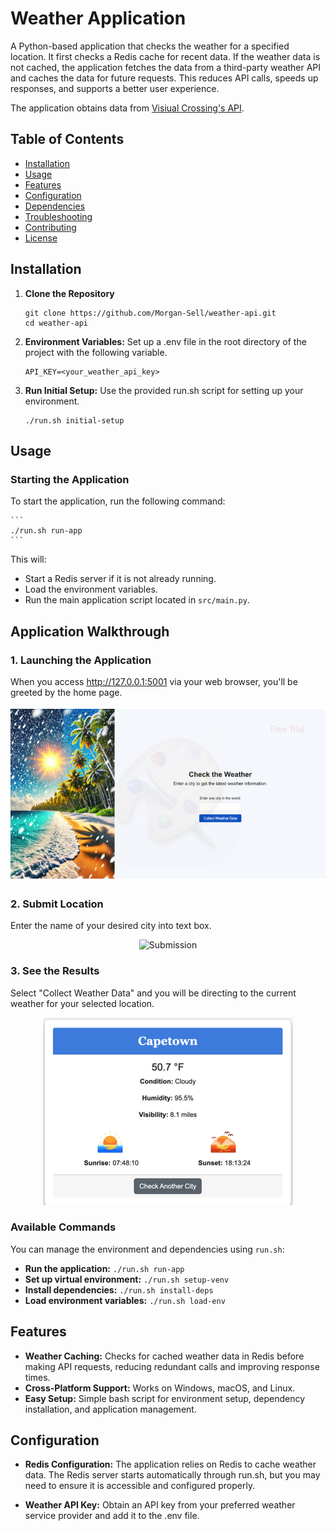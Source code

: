 # Weather Application

A Python-based application that checks the weather for a specified location. It first checks a Redis cache for recent data. If the weather data is not cached, the application fetches the data from a third-party weather API and caches the data for future requests. This reduces API calls, speeds up responses, and supports a better user experience.

The application obtains data from [Visiual Crossing's API](https://www.visualcrossing.com/weather-api).

## Table of Contents

- [Installation](#installation)
- [Usage](#usage)
- [Features](#features)
- [Configuration](#configuration)
- [Dependencies](#dependencies)
- [Troubleshooting](#troubleshooting)
- [Contributing](#contributing)
- [License](#license)

## Installation

1. **Clone the Repository**
   
   ```
   git clone https://github.com/Morgan-Sell/weather-api.git
   cd weather-api
   ```

2. **Environment Variables:** Set up a .env file in the root directory of the project with the following variable.
    
    ```
    API_KEY=<your_weather_api_key>

    ```

3. **Run Initial Setup:** Use the provided run.sh script for setting up your environment.

    ```
    ./run.sh initial-setup
    ```

## Usage

### Starting the Application

To start the application, run the following command:

    ```
    ./run.sh run-app
    ```

This will:

- Start a Redis server if it is not already running.
- Load the environment variables.
- Run the main application script located in `src/main.py`.

## Application Walkthrough

### 1. Launching the Application
When you access http://127.0.0.1:5001 via your web browser, you'll be greeted by the home page.

<p align="center">
    <img src="./static/img/home.png" alt="Home Page">
</p>

### 2. Submit Location
Enter the name of your desired city into text box.

<p align="center">
    <img src="./static/img/sumbit.png" alt="Submission">
</p>

### 3. See the Results
Select "Collect Weather Data" and you will be directing to the current weather for your selected location.

<p align="center">
    <img src="./static/img/results.png" alt="Results">
</p>

### Available Commands

You can manage the environment and dependencies using `run.sh`:

- **Run the application:** `./run.sh run-app`
- **Set up virtual environment:** `./run.sh setup-venv`
- **Install dependencies:** `./run.sh install-deps`
- **Load environment variables:** `./run.sh load-env`

## Features
- **Weather Caching:** Checks for cached weather data in Redis before making API requests, reducing redundant calls and improving response times.
- **Cross-Platform Support:** Works on Windows, macOS, and Linux.
- **Easy Setup:** Simple bash script for environment setup, dependency installation, and application management.

## Configuration
- **Redis Configuration:** The application relies on Redis to cache weather data. The Redis server starts automatically through run.sh, but you may need to ensure it is accessible and configured properly.

- **Weather API Key:** Obtain an API key from your preferred weather service provider and add it to the .env file.